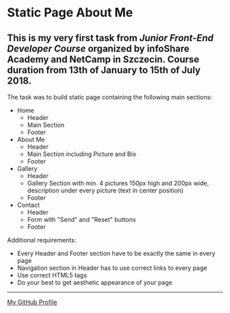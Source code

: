 # Static Page About Me

## This is my **very first** task from *Junior Front-End Developer Course* organized by infoShare Academy and NetCamp in Szczecin. Course duration from 13th of January to 15th of July 2018.

The task was to build static page containing the following main sections:
* Home
    - Header
    - Main Section
    - Footer
* About Me
    - Header
    - Main Section including Picture and Bio
    - Footer
* Gallery
    - Header
    - Gallery Section with min. 4 pictures 150px high and 200px wide, description under every picture (text in center position)
    - Footer
* Contact
    - Header
    - Form with "Send" and "Reset" buttons
    - Footer

Additional requirements:
* Every Header and Footer section have to be exactly the same in every page
* Navigation section in Header has to use correct links to every page
* Use correct HTML5 tags
* Do your best to get aesthetic appearance of your page

---
[My GitHub Profile](https://github.com/skwirowski "Paweł Skwirowski GitHub")



